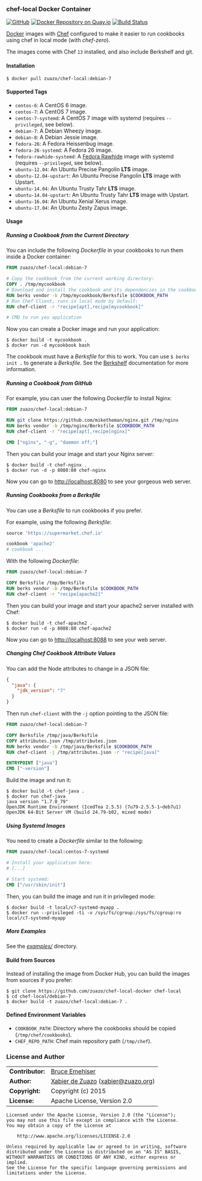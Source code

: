 ### chef-local Docker Container
[![GitHub](http://img.shields.io/badge/github-zuazo/chef--local--docker-blue.svg?style=flat)](https://github.com/zuazo/chef-local-docker) [![Docker Repository on Quay.io](https://quay.io/repository/zuazo/chef-local/status "Docker Repository on Quay.io")](https://quay.io/repository/zuazo/chef-local) [![Build Status](http://img.shields.io/travis/zuazo/chef-local-docker.svg?style=flat)](https://travis-ci.org/zuazo/chef-local-docker)

[Docker](https://www.docker.com/) images with [Chef](https://www.chef.io/) configured to make it easier to run cookbooks using chef in local mode (with *chef-zero*).

The images come with Chef `13` installed, and also include Berkshelf and git.

#### Installation

    $ docker pull zuazo/chef-local:debian-7

#### Supported Tags

* `centos-6`: A CentOS 6 image.
* `centos-7`: A CentOS 7 image.
* `centos-7-systemd`: A CentOS 7 image with systemd (requires `--privileged`, see below).
* `debian-7`: A Debian Wheezy image.
* `debian-8`: A Debian Jessie image.
* `fedora-26`: A Fedora Heissenbug image.
* `fedora-26-systemd`: A Fedora 26 image.
* `fedora-rawhide-systemd`: A [Fedora Rawhide](https://fedoraproject.org/wiki/Releases/Rawhide) image with systemd (requires `--privileged`, see below).
* `ubuntu-12.04`: An Ubuntu Precise Pangolin **LTS** image.
* `ubuntu-12.04-upstart`: An Ubuntu Precise Pangolin **LTS** image with Upstart.
* `ubuntu-14.04`: An Ubuntu Trusty Tahr **LTS** image.
* `ubuntu-14.04-upstart`: An Ubuntu Trusty Tahr **LTS** image with Upstart.
* `ubuntu-16.04`: An Ubuntu Xenial Xerus image.
* `ubuntu-17.04`: An Ubuntu Zesty Zapus image.

#### Usage

##### Running a Cookbook from the Current Directory

You can include the following *Dockerfile* in your cookbooks to run them inside a Docker container:

```Dockerfile
FROM zuazo/chef-local:debian-7

# Copy the cookbook from the current working directory:
COPY . /tmp/mycookbook
# Download and install the cookbook and its dependencies in the cookbook path:
RUN berks vendor -b /tmp/mycookbook/Berksfile $COOKBOOK_PATH
# Run Chef Client, runs in local mode by default:
RUN chef-client -r "recipe[apt],recipe[mycookbook]"

# CMD to run you application
```

Now you can create a Docker image and run your application:

    $ docker build -t mycookbook .
    $ docker run -d mycookbook bash

The cookbook must have a *Berksfile* for this to work. You can use `$ berks init .` to generate a *Berksfile*. See the [Berkshelf](http://berkshelf.com/) documentation for more information.

##### Running a Cookbook from GitHub

For example, you can user the following *Dockerfile* to install Nginx:

```Dockerfile
FROM zuazo/chef-local:debian-7

RUN git clone https://github.com/miketheman/nginx.git /tmp/nginx
RUN berks vendor -b /tmp/nginx/Berksfile $COOKBOOK_PATH
RUN chef-client -r "recipe[apt],recipe[nginx]"

CMD ["nginx", "-g", "daemon off;"]
```

Then you can build your image and start your Nginx server:

    $ docker build -t chef-nginx .
    $ docker run -d -p 8080:80 chef-nginx

Now you can go to [http://localhost:8080](http://localhost:8080) to see your gorgeous web server.

##### Running Cookbooks from a Berksfile

You can use a *Berksfile* to run cookbooks if you prefer.

For example, using the following *Berksfile*:

```ruby
source 'https://supermarket.chef.io'

cookbook 'apache2'
# cookbook ...
```

With the following *Dockerfile*:

```Dockerfile
FROM zuazo/chef-local:debian-7

COPY Berksfile /tmp/Berksfile
RUN berks vendor -b /tmp/Berksfile $COOKBOOK_PATH
RUN chef-client -r "recipe[apache2]"
```

Then you can build your image and start your apache2 server installed with Chef:

    $ docker build -t chef-apache2 .
    $ docker run -d -p 8088:80 chef-apache2

Now you can go to [http://localhost:8088](http://localhost:8088) to see your web server.

##### Changing Chef Cookbook Attribute Values

You can add the Node attributes to change in a JSON file:

```json
{
  "java": {
    "jdk_version": "7"
  }
}
```

Then run `chef-client` with the `-j` option pointing to the JSON file:

```Dockerfile
FROM zuazo/chef-local:debian-7

COPY Berksfile /tmp/java/Berksfile
COPY attributes.json /tmp/attributes.json
RUN berks vendor -b /tmp/java/Berksfile $COOKBOOK_PATH
RUN chef-client -j /tmp/attributes.json -r "recipe[java]"

ENTRYPOINT ["java"]
CMD ["-version"]
```

Build the image and run it:

    $ docker build -t chef-java .
    $ docker run chef-java
    java version "1.7.0_79"
    OpenJDK Runtime Environment (IcedTea 2.5.5) (7u79-2.5.5-1~deb7u1)
    OpenJDK 64-Bit Server VM (build 24.79-b02, mixed mode)

##### Using Systemd Images

You need to create a *Dockerfile* similar to the following:

```Dockerfile
FROM zuazo/chef-local:centos-7-systemd

# Install your application here:
# [...]

# Start systemd:
CMD ["/usr/sbin/init"]
```

Then, you can build the image and run it in privileged mode:

    $ docker build -t local/c7-systemd-myapp .
    $ docker run --privileged -ti -v /sys/fs/cgroup:/sys/fs/cgroup:ro local/c7-systemd-myapp

##### More Examples

See the [*examples/*](https://github.com/zuazo/chef-local-docker/tree/master/examples) directory.

#### Build from Sources

Instead of installing the image from Docker Hub, you can build the images from sources if you prefer:

    $ git clone https://github.com/zuazo/chef-local-docker chef-local
    $ cd chef-local/debian-7
    $ docker build -t zuazo/chef-local:debian-7 .

#### Defined Environment Variables

* `COOKBOOK_PATH`: Directory where the cookbooks should be copied
  (`/tmp/chef/cookbooks`).
* `CHEF_REPO_PATH`: Chef main repository path (`/tmp/chef`).

### License and Author

|                      |                                          |
|:---------------------|:-----------------------------------------|
| **Contributor:**     | [Bruce Emehiser](https://github.com/bemehiser)
| **Author:**          | [Xabier de Zuazo](https://github.com/zuazo) (xabier@zuazo.org)
| **Copyright:**       | Copyright (c) 2015
| **License:**         | Apache License, Version 2.0

```
Licensed under the Apache License, Version 2.0 (the "License");
you may not use this file except in compliance with the License.
You may obtain a copy of the License at

    http://www.apache.org/licenses/LICENSE-2.0

Unless required by applicable law or agreed to in writing, software
distributed under the License is distributed on an "AS IS" BASIS,
WITHOUT WARRANTIES OR CONDITIONS OF ANY KIND, either express or implied.
See the License for the specific language governing permissions and
limitations under the License.
```
